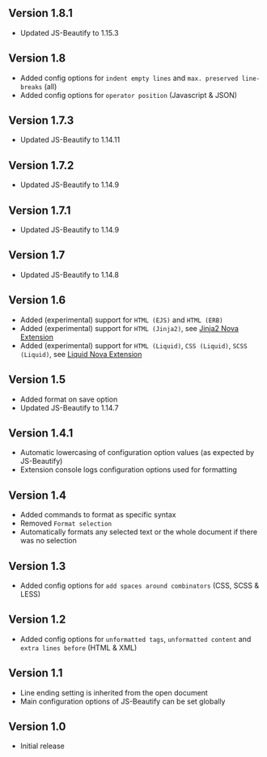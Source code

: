 ## Version 1.8.1

* Updated JS-Beautify to 1.15.3



## Version 1.8

* Added config options for `indent empty lines` and `max. preserved line-breaks` (all)
* Added config options for `operator position` (Javascript & JSON)



## Version 1.7.3

* Updated JS-Beautify to 1.14.11



## Version 1.7.2

* Updated JS-Beautify to 1.14.9



## Version 1.7.1

* Updated JS-Beautify to 1.14.9



## Version 1.7

* Updated JS-Beautify to 1.14.8



## Version 1.6

* Added (experimental) support for `HTML (EJS)` and `HTML (ERB)`
* Added (experimental) support for `HTML (Jinja2)`, see [Jinja2 Nova Extension](nova://extension/?id=jgfeatures.Jinja2&name=Jinja2)
* Added (experimental) support for `HTML (Liquid)`, `CSS (Liquid)`, `SCSS (Liquid)`, see [Liquid Nova Extension](nova://extension/?id=me.arthr.Liquid&name=Liquid)



## Version 1.5

* Added format on save option
* Updated JS-Beautify to 1.14.7



## Version 1.4.1

* Automatic lowercasing of configuration option values (as expected by JS-Beautify)
* Extension console logs configuration options used for formatting



## Version 1.4

* Added commands to format as specific syntax
* Removed `Format selection`
* Automatically formats any selected text or the whole document if there was no selection



## Version 1.3

* Added config options for `add spaces around combinators` (CSS, SCSS & LESS)



## Version 1.2

* Added config options for `unformatted tags`, `unformatted content` and `extra lines before` (HTML & XML)



## Version 1.1

* Line ending setting is inherited from the open document
* Main configuration options of JS-Beautify can be set globally



## Version 1.0

* Initial release
